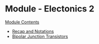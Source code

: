# Module - Electonics 2

[Module Contents](/README.md)

- [Recap and Notations](./lecture/01recap/index)
- [Bipolar Junction Transistors](./lecture/02bjts/index)
